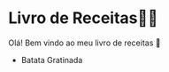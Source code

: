 # Livro de Receitas:man_cook:

Olá! Bem vindo ao meu livro de receitas :wave:

- Batata Gratinada





